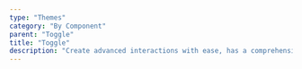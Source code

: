 ```yaml
---
type: "Themes"
category: "By Component"
parent: "Toggle"
title: "Toggle"
description: "Create advanced interactions with ease, has a comprehensive javascript api."
---
```

